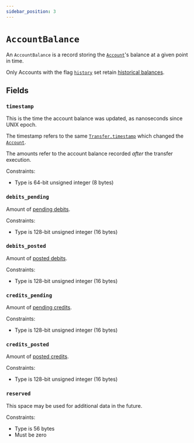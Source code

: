 ```yaml
---
sidebar_position: 3
---
```


# `AccountBalance`

An `AccountBalance` is a record storing the [`Account`](./account.md)'s balance at a given point in
time.

Only Accounts with the flag [`history`](./account.md#flagshistory) set retain
[historical balances](https://docs.tigerbeetle.com/reference/requests/get_account_balances).

## Fields

### `timestamp`

This is the time the account balance was updated, as nanoseconds since UNIX epoch.

The timestamp refers to the same [`Transfer.timestamp`](./transfer.md#timestamp) which changed the
[`Account`](./account.md).

The amounts refer to the account balance recorded _after_ the transfer execution.

Constraints:

- Type is 64-bit unsigned integer (8 bytes)

### `debits_pending`

Amount of [pending debits](./account.md#debits_pending).

Constraints:

- Type is 128-bit unsigned integer (16 bytes)

### `debits_posted`

Amount of [posted debits](./account.md#debits_posted).

Constraints:

- Type is 128-bit unsigned integer (16 bytes)

### `credits_pending`

Amount of [pending credits](./account.md#credits_pending).

Constraints:

- Type is 128-bit unsigned integer (16 bytes)

### `credits_posted`

Amount of [posted credits](./account.md#credits_posted).

Constraints:

- Type is 128-bit unsigned integer (16 bytes)

### `reserved`

This space may be used for additional data in the future.

Constraints:

- Type is 56 bytes
- Must be zero
